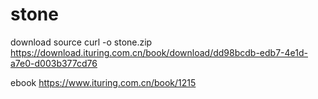 # stone
download source
curl -o stone.zip https://download.ituring.com.cn/book/download/dd98bcdb-edb7-4e1d-a7e0-d003b377cd76

ebook
https://www.ituring.com.cn/book/1215
